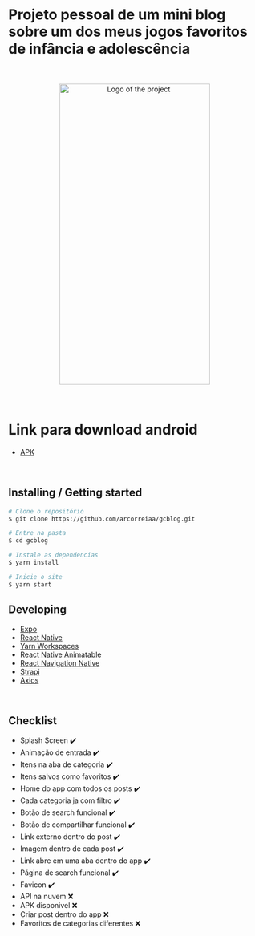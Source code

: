 # Projeto pessoal de um mini blog sobre um dos meus jogos favoritos de infância e adolescência 


</br>
</br>

<div align="center">
 
<img src="https://github.com/arcorreiaa/portifolio/blob/main/src/assets/img/grandchase.gif" width="300" height="600" alt="Logo of the project" align="center">
</div>
</br>
</br>


# Link para download android

- [APK](http://haldreysom.no.comunidades.net/imagens/mapa_nao_disponivel.jpg)

</br>

## Installing / Getting started

```bash
# Clone o repositório
$ git clone https://github.com/arcorreiaa/gcblog.git

# Entre na pasta
$ cd gcblog

# Instale as dependencias
$ yarn install

# Inicie o site
$ yarn start
```

## Developing

- [Expo](https://expo.io/)
- [React Native](https://reactnative.dev/)
- [Yarn Workspaces](https://classic.yarnpkg.com/en/docs/workspaces/)
- [React Native Animatable](https://github.com/oblador/react-native-animatable/)
- [React Navigation Native](https://reactnavigation.org/)
- [Strapi](https://strapi.io/)
- [Axios](https://axios-http.com/ptbr/docs/intro/)

</br>

## Checklist 

- Splash Screen ✔️
- Animação de entrada ✔️
- Itens na aba de categoria ✔️
- Itens salvos como favoritos ✔️
- Home do app com todos os posts ✔️
- Cada categoria ja com filtro  ✔️
- Botão de search funcional ✔️
- Botão de compartilhar funcional ✔️
- Link externo dentro do post ✔️
- Imagem dentro de cada post ✔️
- Link abre em uma aba dentro do app ✔️
- Página de search funcional ✔️
- Favicon ✔️
- API na nuvem ❌
- APK disponivel ❌
- Criar post dentro do app ❌
- Favoritos de categorias diferentes ❌
